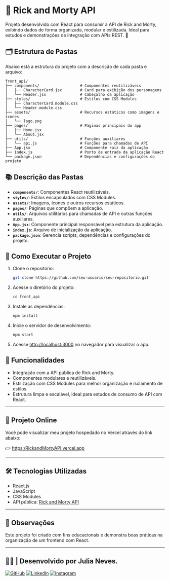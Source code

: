 # 🌌 Rick and Morty API

Projeto desenvolvido com React para consumir a API de Rick and Morty, exibindo dados de forma organizada, modular e estilizada. Ideal para estudos e demonstrações de integração com APIs REST. 🚀

## 🗂️ Estrutura de Pastas

Abaixo está a estrutura do projeto com a descrição de cada pasta e arquivo:

```
front_api/
├── components/                  # Componentes reutilizáveis
│   ├── CharacterCard.jsx        # Card para exibição dos personagens
│   └── Header.jsx               # Cabeçalho da aplicação
├── styles/                      # Estilos com CSS Modules
│   ├── CharacterCard.module.css
│   └── Header.module.css
├── assets/                      # Recursos estáticos como imagens e ícones
│   └── logo.png
├── pages/                       # Páginas principais do app
│   ├── Home.jsx
│   └── About.jsx
├── utils/                       # Funções auxiliares
│   └── api.js                   # Funções para chamadas de API
├── App.jsx                      # Componente raiz da aplicação
├── index.js                     # Ponto de entrada da aplicação React
└── package.json                 # Dependências e configurações do projeto
```

## 📚 Descrição das Pastas

- **`components/`**: Componentes React reutilizáveis.
- **`styles/`**: Estilos encapsulados com CSS Modules.
- **`assets/`**: Imagens, ícones e outros recursos estáticos.
- **`pages/`**: Páginas que compõem a aplicação.
- **`utils/`**: Arquivos utilitários para chamadas de API e outras funções auxiliares.
- **`App.jsx`**: Componente principal responsável pela estrutura da aplicação.
- **`index.js`**: Arquivo de inicialização da aplicação.
- **`package.json`**: Gerencia scripts, dependências e configurações do projeto.

## 🚀 Como Executar o Projeto

1. Clone o repositório:
   ```bash
   git clone https://github.com/seu-usuario/seu-repositorio.git
   ```

2. Acesse o diretório do projeto:
   ```bash
   cd front_api
   ```

3. Instale as dependências:
   ```bash
   npm install
   ```

4. Inicie o servidor de desenvolvimento:
   ```bash
   npm start
   ```

5. Acesse [http://localhost:3000](http://localhost:3000) no navegador para visualizar o app.

## 🌟 Funcionalidades

- Integração com a API pública de Rick and Morty.
- Componentes modulares e reutilizáveis.
- Estilização com CSS Modules para melhor organização e isolamento de estilos.
- Estrutura limpa e escalável, ideal para estudos de consumo de API com React.

---

## 🔗 Projeto Online

Você pode visualizar meu projeto hospedado no Vercel através do link abaixo:

👉 [https:/RickandMortyAPI.vercel.app](https://front-api-xi.vercel.app/home)

---

## 🛠️ Tecnologias Utilizadas

- React.js
- JavaScript
- CSS Modules
- API pública: [Rick and Morty API](https://rickandmortyapi.com/)

---

## 📌 Observações

Este projeto foi criado com fins educacionais e demonstra boas práticas na organização de um frontend com React.

---

## 👩‍💻 | Desenvolvido por **Julia Neves**.

[![GitHub](https://img.shields.io/badge/GitHub-000?style=for-the-badge&logo=github&logoColor=white)](https://github.com/Julianeves01)
[![LinkedIn](https://img.shields.io/badge/LinkedIn-0077B5?style=for-the-badge&logo=linkedin&logoColor=white)](https://www.linkedin.com/in/julia-neves-252b202b1/)
[![Instagram](https://img.shields.io/badge/Instagram-E4405F?style=for-the-badge&logo=instagram&logoColor=white)](https://www.instagram.com/Julia.s.neves)
